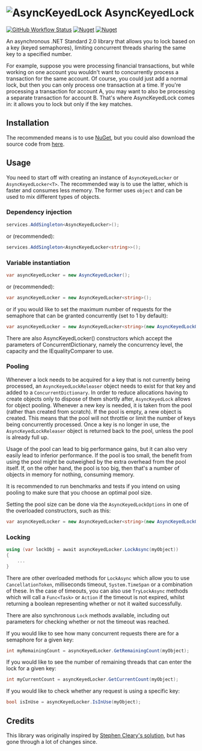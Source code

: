 # ![AsyncKeyedLock](https://raw.githubusercontent.com/MarkCiliaVincenti/AsyncKeyedLock/master/logo32.png) AsyncKeyedLock
[![GitHub Workflow Status](https://img.shields.io/github/workflow/status/MarkCiliaVincenti/AsyncKeyedLock/.NET?logo=github&style=for-the-badge)](https://actions-badge.atrox.dev/MarkCiliaVincenti/AsyncKeyedLock/goto?ref=master) [![Nuget](https://img.shields.io/nuget/v/AsyncKeyedLock?label=AsyncKeyedLock&logo=nuget&style=for-the-badge)](https://www.nuget.org/packages/AsyncKeyedLock) [![Nuget](https://img.shields.io/nuget/dt/AsyncKeyedLock?logo=nuget&style=for-the-badge)](https://www.nuget.org/packages/AsyncKeyedLock)

An asynchronous .NET Standard 2.0 library that allows you to lock based on a key (keyed semaphores), limiting concurrent threads sharing the same key to a specified number.

For example, suppose you were processing financial transactions, but while working on one account you wouldn't want to concurrently process a transaction for the same account. Of course, you could just add a normal lock, but then you can only process one transaction at a time. If you're processing a transaction for account A, you may want to also be processing a separate transaction for account B. That's where AsyncKeyedLock comes in: it allows you to lock but only if the key matches.

## Installation
The recommended means is to use [NuGet](https://www.nuget.org/packages/AsyncKeyedLock), but you could also download the source code from [here](https://github.com/MarkCiliaVincenti/AsyncKeyedLock/releases).

## Usage
You need to start off with creating an instance of `AsyncKeyedLocker` or `AsyncKeyedLocker<T>`. The recommended way is to use the latter, which is faster and consumes less memory. The former uses `object` and can be used to mix different types of objects.

### Dependency injection
```csharp
services.AddSingleton<AsyncKeyedLocker>();
```

or (recommended):

```csharp
services.AddSingleton<AsyncKeyedLocker<string>>();
```

### Variable instantiation
```csharp
var asyncKeyedLocker = new AsyncKeyedLocker();
```

or (recommended):

```csharp
var asyncKeyedLocker = new AsyncKeyedLocker<string>();
```

or if you would like to set the maximum number of requests for the semaphore that can be granted concurrently (set to 1 by default):

```csharp
var asyncKeyedLocker = new AsyncKeyedLocker<string>(new AsyncKeyedLockOptions(maxCount: 2));
```

There are also AsyncKeyedLocker<TKey>() constructors which accept the parameters of ConcurrentDictionary, namely the concurrency level, the capacity and the IEqualityComparer<TKey> to use.

### Pooling
Whenever a lock needs to be acquired for a key that is not currently being processed, an `AsyncKeyedLockReleaser` object needs to exist for that key and added to a `ConcurrentDictionary`. In order to reduce allocations having to create objects only to dispose of them shortly after, `AsyncKeyedLock` allows for object pooling. Whenever a new key is needed, it is taken from the pool (rather than created from scratch). If the pool is empty, a new object is created. This means that the pool will not throttle or limit the number of keys being concurrently processed. Once a key is no longer in use, the `AsyncKeyedLockReleaser` object is returned back to the pool, unless the pool is already full up.

Usage of the pool can lead to big performance gains, but it can also very easily lead to inferior performance. If the pool is too small, the benefit from using the pool might be outweighed by the extra overhead from the pool itself. If, on the other hand, the pool is too big, then that's a number of objects in memory for nothing, consuming memory.

It is recommended to run benchmarks and tests if you intend on using pooling to make sure that you choose an optimal pool size.

Setting the pool size can be done via the `AsyncKeyedLockOptions` in one of the overloaded constructors, such as this:

```csharp
var asyncKeyedLocker = new AsyncKeyedLocker<string>(new AsyncKeyedLockOptions(poolSize: 100));
```

### Locking
```csharp
using (var lockObj = await asyncKeyedLocker.LockAsync(myObject))
{
	...
}
```

There are other overloaded methods for `LockAsync` which allow you to use `CancellationToken`, milliseconds timeout, `System.TimeSpan` or a combination of these. In the case of timeouts, you can also use `TryLockAsync` methods which will call a `Func<Task>` or `Action` if the timeout is not expired, whilst returning a boolean representing whether or not it waited successfully.

There are also synchronous `Lock` methods available, including out parameters for checking whether or not the timeout was reached.

If you would like to see how many concurrent requests there are for a semaphore for a given key:
```csharp
int myRemainingCount = asyncKeyedLocker.GetRemainingCount(myObject);
```

If you would like to see the number of remaining threads that can enter the lock for a given key:
```csharp
int myCurrentCount = asyncKeyedLocker.GetCurrentCount(myObject);
```

If you would like to check whether any request is using a specific key:
```csharp
bool isInUse = asyncKeyedLocker.IsInUse(myObject);
```

## Credits
This library was originally inspired by [Stephen Cleary's solution](https://stackoverflow.com/questions/31138179/asynchronous-locking-based-on-a-key/31194647#31194647), but has gone through a lot of changes since.